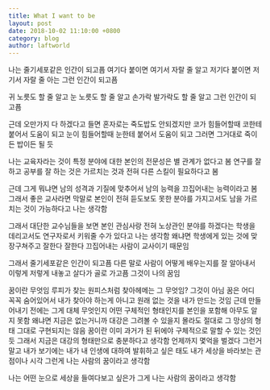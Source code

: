 ```yaml
---
title: What I want to be
layout: post
date: 2018-10-02 11:10:00 +0800
category: blog
author: laftworld
---
```


나는 줄기세포같은 인간이 되고픔
여기다 붙이면 여기서 자랄 줄 알고
저기다 붙이면 저기서 자랄 줄 아는
그런 인간이 되고픔

귀 노릇도 할 줄 알고
눈 노릇도 할 줄 알고
손가락 발가락도 할 줄 알고
그런 인간이 되고픔

근데 오만가지 다 하겠다고 들면
혼자로는 죽도밥도 안되겠지만
코가 힘들어할때 코한테 붙어서 도움이 되고
눈이 힘들어할때 눈한테 붙어서 도움이 되고
그러면 그거대로 죽이든 밥이든 될 듯

나는 교육자라는 것이
특정 분야에 대한 본인의 전문성은 별 관계가 없다고 봄
연구를 잘 하고 공부를 잘 하는 것은
가르치는 것과 전혀 다른 스킬이 필요하다고 봄

근데 그게 뭐냐면
남의 성격과 기질에 맞추어서
남의 능력을 끄집어내는 능력이라고 봄
그래서 좋은 교사라면
막말로 본인이 전혀 듣도보도 못한 분야를 가지고서도
남을 가르치는 것이 가능하다고 나는 생각함

그래서 대단한 교수님들을 보면
본인 관심사랑 전혀 노상관인 분야를 하겠다는 학생을 데리고서도
연구자로서 키워줄 수가 있다고 나는 생각함
왜냐면 학생에게 있는 것에 맞장구쳐주고 
잘한다 잘한다 끄집어내는 사람이 교사이기 때문임

그래서 줄기세포같은 인간이 되고픔
다른 말로
사람이 어떻게 배우는지를 잘 알아내서
이렇게 저렇게 내놓고 살다가 골로 가고픔
그것이 나의 꿈임

꿈이란 무엇임
루피가 찾는 원피스처럼 찾아헤메는 그 무엇임?
그것이 아님
꿈은 어디 꼭꼭 숨어있어서 내가 찾아야 하는게 아니고
원래 없는 것을 내가 만드는 것임
근데 만들어내기 전에는
그게 대체 무엇인지 어떤 구체적인 형태인지를 
본인을 포함해 아무도 알지 못함
왜냐면 지금은 없는거니까
대강은 그려볼 수 있을지 몰라도
절대로 그 망상의 형태 그대로 구현되지는 않음
꿈이란
이미 과거가 된 뒤에야 구체적으로 말할 수 있는 것인듯
그래서 지금은 
대강의 형태만으로 충분하다고 생각함
언제까지 몇억을 벌겠다 그런거 말고
내가 보기에는
내가 내 인생에 대하여 발휘하고 싶은 태도
내가 세상을 바라보는 관점이나 시각
그런게 나는 사람의 꿈이라고 생각함

나는 어떤 눈으로 세상을 들여다보고 싶은가
그게 나는 사람의 꿈이라고 생각함
